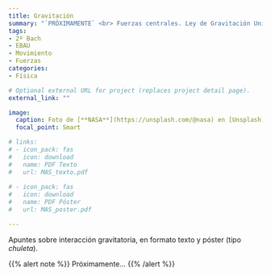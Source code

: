 ```yaml
---
title: Gravitación
summary: "`PRÓXIMAMENTE` <br> Fuerzas centrales. Ley de Gravitación Universal. Leyes de Kepler."
tags:
- 2º Bach
- EBAU
- Movimiento
- Fuerzas
categories:
- Física

# Optional external URL for project (replaces project detail page).
external_link: ""

image:
  caption: Foto de [**NASA**](https://unsplash.com/@nasa) en [Unsplash](https://unsplash.com)
  focal_point: Smart

# links:
# - icon_pack: fas
#   icon: download
#   name: PDF Texto
#   url: MAS_texto.pdf
  
# - icon_pack: fas
#   icon: download
#   name: PDF Póster
#   url: MAS_poster.pdf

---
```


Apuntes sobre interacción gravitatoria, en formato texto y póster (tipo _chuleta_).

{{% alert note %}}
Próximamente...
{{% /alert %}}